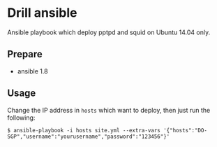 Drill ansible
=============

Ansible playbook which deploy pptpd and squid on Ubuntu 14.04 only.

## Prepare
+ ansible 1.8

## Usage

Change the IP address in `hosts` which want to deploy, then just run the following:

	$ ansible-playbook -i hosts site.yml --extra-vars '{"hosts":"DO-SGP","username":"yourusername","password":"123456"}'
